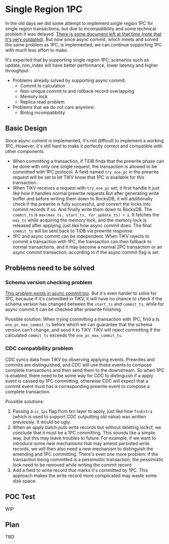 # Single Region 1PC

In the old days we did some attempt to implement single region 1PC for single region transactions, but due to incompatibility and some technical problem it was delayed. [There is some document left at that time (note that it's very outdated)](https://docs.google.com/document/d/1Vkk8LpYbXaQ0ualdFFH35V6mv9c9RsWJu2s6nhJz9E4/edit). But now since async commit, which meets and solved the same problem as 1PC, is implemented, we can continue supporting 1PC with much less effort to make.

It's expected that by supporting single region 1PC, scenarios such as update_non_index will have better performance, lower latency and higher throughput.

* Problems already solved by supporting async commit:
  * Commit ts calculation
  * Non-unique commit ts and rollback record overlapping
  * Memory lock
  * Replica read problem
* Problems that we do not care anymore:
  * Binlog incompatibility

## Basic Design

Since async commit is implemented, it's not difficult to implement a working 1PC. However, it's still hard to make it perfectly correct and compatible with other components.

* When committing a transaction, if TiDB finds that the prewrite phase can be done with only one single request, the transaction is allowed to be committed with 1PC protocol. A field named `try_one_pc` in the prewrite request will be set to let TiKV know that 1PC is available for this transaction.
* When TiKV receives a request with `try_one_pc` set, it first handle it just like how it handles normal prewrite requests.But after generating write buffer and before writing them down to RocksDB, it will additionally check if the prewrite is fully successful, and convert the locks into commit records if so. And finally write them down to RocksDB. The `commit_ts` is `max(max_ts, start_ts, for_update_ts) + 1`. It fetches the `max_ts` while acquiring the memory lock, and the memory lock is released after applying, just like how async commit does. The final `commit_ts` will be sent back to TiDB via prewrite response.
* 1PC and async commit can be independent. When TiKV rejects to commit a transaction with 1PC, the transaction can then fallback to normal transactions, and it may become a normal 2PC transaction or an async commit transaction, according to if the async commit flag is set.

## Problems need to be solved

### Schema version checking problem

[This problem exists in async commit too](https://github.com/tikv/sig-transaction/blob/master/design/async-commit/parallel-commit-known-issues-and-solutions.md#schema-version-checking). But it's even harder to solve for 1PC, because if it's committed in TiKV, it will have no chance to check if the schema version has changed between the `start_ts` and `commit_ts`, while for async commit it can be checked after prewrite finishing.

Possible solution: When trying committing a transaction with 1PC, find a ts `one_pc_max_commit_ts` before which we can guarantee that the schema version can't change, and send it to TiKV. TiKV will reject committing if the calculated `commit_ts` exceeds the `one_pc_max_commit_ts`.

### CDC compatibility problem

CDC syncs data from TiKV by observing applying events. Prewrites and commits are distinguished, and CDC will use these events to compose complete transactions and then send them to the downstream. So when 1PC is enabled, there need to be some way for CDC to distinguish if a apply event is caused by 1PC committing, otherwise CDC will expect that a commit event must has a corresponding prewrite event to compose a complete transaction.

Possible solutions:
1. Passing a `is_1pc` flag from txn layer to apply, just like how `TxnExtra` (which is used to support CDC outputting old value) was written previously. It would be ugly.
2. When an apply batch puts write records but without deleting lockcf, we conclude that it must be a 1PC committing. This sounds like a simple way, but this may leave troubles to future. For example, if we want to introduce some new mechanisms that may amend persisted write records, we will then also need a new mechanism to distinguish the amending and 1PC committing. There's even one more problem: if the transaction being committed is a pessimistic transaction, the pessimistic lock need to be removed while writing the commit record
3. Add a field to write record that marks it's committed by 1PC. This approach makes the write record more complicated may waste some disk space.

## POC Test

WIP

## Plan

TBD

